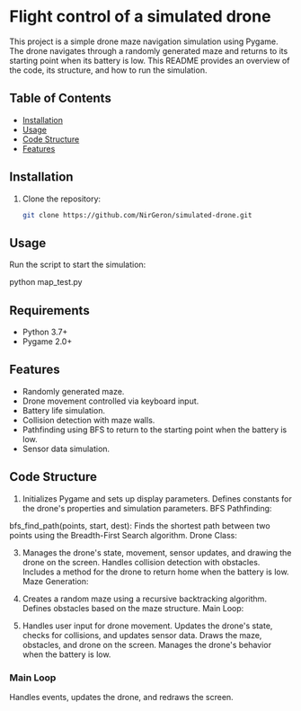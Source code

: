 # Flight control of a simulated drone

This project is a simple drone maze navigation simulation using Pygame. The drone navigates through a randomly generated maze and returns to its starting point when its battery is low. This README provides an overview of the code, its structure, and how to run the simulation.

## Table of Contents

- [Installation](#installation)
- [Usage](#usage)
- [Code Structure](#code-structure)
- [Features](#features)


## Installation

1. Clone the repository:

   ```sh
   git clone https://github.com/NirGeron/simulated-drone.git

## Usage
Run the script to start the simulation:

python map_test.py

## Requirements

- Python 3.7+
- Pygame 2.0+
   

## Features

- Randomly generated maze.
- Drone movement controlled via keyboard input.
- Battery life simulation.
- Collision detection with maze walls.
- Pathfinding using BFS to return to the starting point when the battery is low.
- Sensor data simulation.

## Code Structure

1. Initializes Pygame and sets up display parameters.
Defines constants for the drone's properties and simulation parameters.
BFS Pathfinding:

bfs_find_path(points, start, dest): Finds the shortest path between two points using the Breadth-First Search algorithm.
Drone Class:

3. Manages the drone's state, movement, sensor updates, and drawing the drone on the screen.
Handles collision detection with obstacles.
Includes a method for the drone to return home when the battery is low.
Maze Generation:

4. Creates a random maze using a recursive backtracking algorithm.
Defines obstacles based on the maze structure.
Main Loop:

5. Handles user input for drone movement.
Updates the drone's state, checks for collisions, and updates sensor data.
Draws the maze, obstacles, and drone on the screen.
Manages the drone's behavior when the battery is low.

### Main Loop
Handles events, updates the drone, and redraws the screen.


  
